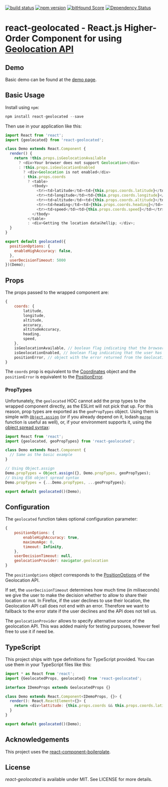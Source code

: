 [![build status](https://secure.travis-ci.org/no23reason/react-geolocated.svg)](http://travis-ci.org/no23reason/react-geolocated)
[![npm version](https://img.shields.io/npm/v/react-geolocated.svg)](https://www.npmjs.com/package/react-geolocated)
[![bitHound Score](https://www.bithound.io/github/no23reason/react-geolocated/badges/score.svg)](https://www.bithound.io/github/no23reason/react-geolocated)
[![Dependency Status](https://david-dm.org/no23reason/react-geolocated.svg)](https://david-dm.org/no23reason/react-geolocated)
# react-geolocated - React.js Higher-Order Component for using [Geolocation API](https://developer.mozilla.org/en-US/docs/Web/API/Geolocation)

## Demo
Basic demo can be found at the [demo page](https://no23reason.github.io/react-geolocated/).

## Basic Usage

Install using `npm`:
```js
npm install react-geolocated --save
```

Then use in your application like this:

```js
import React from 'react';
import {geolocated} from 'react-geolocated';

class Demo extends React.Component {
  render() {
    return !this.props.isGeolocationAvailable
      ? <div>Your browser does not support Geolocation</div>
      : !this.props.isGeolocationEnabled
        ? <div>Geolocation is not enabled</div>
        : this.props.coords
          ? <table>
            <tbody>
              <tr><td>latitude</td><td>{this.props.coords.latitude}</td></tr>
              <tr><td>longitude</td><td>{this.props.coords.longitude}</td></tr>
              <tr><td>altitude</td><td>{this.props.coords.altitude}</td></tr>
              <tr><td>heading</td><td>{this.props.coords.heading}</td></tr>
              <tr><td>speed</td><td>{this.props.coords.speed}</td></tr>
            </tbody>
          </table>
          : <div>Getting the location data&hellip; </div>;
  }
}

export default geolocated({
  positionOptions: {
    enableHighAccuracy: false,
  },
  userDecisionTimeout: 5000
})(Demo);
```

## Props
The props passed to the wrapped component are:
```js
{
    coords: {
        latitude,
        longitude,
        altitude,
        accuracy,
        altitudeAccuracy,
        heading,
        speed,
    },
    isGeolocationAvailable, // boolean flag indicating that the browser supports the Geolocation API
    isGeolocationEnabled, // boolean flag indicating that the user has allowed the use of the Geolocation API
    positionError, // object with the error returned from the Geolocation API call
}
```
The `coords` prop is equivalent to the [Coordinates](https://developer.mozilla.org/en-US/docs/Web/API/Coordinates) object and the `positionError` is equivalent to the [PositionError](https://developer.mozilla.org/en-US/docs/Web/API/PositionError).

### PropTypes
Unfortunately, the `geolocated` HOC cannot add the prop types to the wrapped component directly, as the ESLint will not pick that up.  For this reason, prop types are exported as the `geoPropTypes` object.
Using them is simple with [`Object.assign`](https://developer.mozilla.org/en-US/docs/Web/JavaScript/Reference/Global_Objects/Object/assign)
(or if you already depend on it, lodash [`merge`](https://lodash.com/docs#merge) function is useful as well),
or, if your environment supports it, using the [object spread syntax](https://developer.mozilla.org/cs/docs/Web/JavaScript/Reference/Operators/Destructuring_assignment):
```js
import React from 'react';
import {geolocated, geoPropTypes} from 'react-geolocated';

class Demo extends React.Component {
  // Same as the basic example
}

// Using Object.assign
Demo.propTypes = Object.assign({}, Demo.propTypes, geoPropTypes);
// Using ES6 object spread syntax
Demo.propTypes = {...Demo.propTypes, ...geoPropTypes};

export default geolocated()(Demo);
```

## Configuration
The `geolocated` function takes optional configuration parameter:
```js
{
    positionOptions: {
        enableHighAccuracy: true,
        maximumAge: 0,
        timeout: Infinity,
    },
    userDecisionTimeout: null,
    geolocationProvider: navigator.geolocation
}
```
The `positionOptions` object corresponds to the [PositionOptions](https://developer.mozilla.org/en-US/docs/Web/API/PositionOptions) of the Geolocation API.

If set, the `userDecisionTimeout` determines how much time (in miliseconds) we give the user to make the decision whether to allow to share their location or not.
In Firefox, if the user declines to use their location, the Geolocation API call does not end with an error.
Therefore we want to fallback to the error state if the user declines and the API does not tell us.

The `geolocationProvider` allows to specify alternative source of the geolocation API. This was added mainly for testing purposes, however feel free to use it if need be.

## TypeScript
This project ships with type definitions for TypeScript provided. You can use them in your TypeScript files like this:
```js
import * as React from 'react';
import {GeolocatedProps, geolocated} from 'react-geolocated';

interface IDemoProps extends GeolocatedProps {}

class Demo extends React.Component<IDemoProps, {}> {
  render(): React.ReactElement<{}> {
    return <div>lattitude: {this.props.coords && this.props.coords.latitude}</div>;
  }
}

export default geolocated()(Demo);
```

## Acknowledgements

This project uses the [react-component-boilerplate](https://github.com/survivejs/react-component-boilerplate).

## License

*react-geolocated* is available under MIT. See LICENSE for more details.
